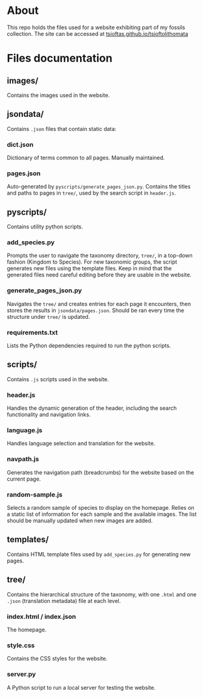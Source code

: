 # About
This repo holds the files used for a website exhibiting part of my fossils collection. The site can be accessed at [tsioftas.github.io/tsioftolithomata](https://tsioftas.github.io/tsioftolithomata)

# Files documentation

## images/
Contains the images used in the website.

## jsondata/
Contains `.json` files that contain static data:
### dict.json
Dictionary of terms common to all pages. Manually maintained.
### pages.json
Auto-generated by `pyscripts/generate_pages_json.py`. Contains the  titles and paths to pages in `tree/`, used by the search script in `header.js`.

## pyscripts/
Contains utility python scripts.
### add_species.py
Prompts the user to navigate the taxonomy directory, `tree/`, in a top-down fashion (Kingdom to Species). For new taxonomic groups, the script generates new files using the template files. Keep in mind that the generated files need careful editing before they are usable in the website.
### generate_pages_json.py
Navigates the `tree/` and creates entries for each page it encounters, then stores the results in `jsondata/pages.json`. Should be ran every time the structure under `tree/` is updated.
### requirements.txt
Lists the Python dependencies required to run the python scripts.

## scripts/
Contains `.js` scripts used in the website.
### header.js
Handles the dynamic generation of the header, including the search functionality and navigation links.
### language.js
Handles language selection and translation for the website.
### navpath.js
Generates the navigation path (breadcrumbs) for the website based on the current page.
### random-sample.js
Selects a random sample of species to display on the homepage. Relies on a static list of information for each sample and the available images. The list should be manually updated when new images are added.

## templates/
Contains HTML template files used by `add_species.py` for generating new pages.

## tree/
Contains the hierarchical structure of the taxonomy, with one `.html` and one `.json` (translation metadata) file at each level.

### index.html / index.json
The homepage.

### style.css
Contains the CSS styles for the website.

### server.py
A Python script to run a local server for testing the website.
